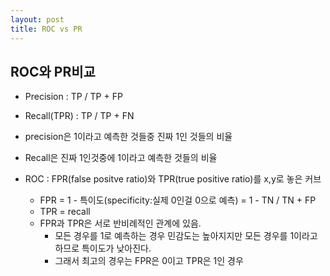 ```yaml
---
layout: post
title: ROC vs PR
---
```


## ROC와 PR비교

- Precision : TP / TP + FP
- Recall(TPR) : TP / TP + FN

- precision은 1이라고 예측한 것들중 진짜 1인 것들의 비율
- Recall은 진짜 1인것중에 1이라고 예측한 것들의 비율

-  ROC : FPR(false positve ratio)와 TPR(true positive ratio)를 x,y로 놓은 커브
	- FPR = 1 - 특이도(specificity:실제 0인걸 0으로 예측) = 1 -  TN / TN + FP
	- TPR = recall
	- FPR과 TPR은 서로 반비례적인 관계에 있음.
		- 모든 경우를 1로 예측하는 경우 민감도는 높아지지만 모든 경우를 1이라고 하므로 특이도가 낮아진다. 
		- 그래서 최고의 경우는 FPR은 0이고 TPR은 1인 경우